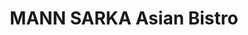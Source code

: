 ---
layout: place
title: "MANN SARKA Asian Bistro"
permalink: /new-york/floral-park/mann-sarka-asian-bistro.html
stateAbbr: NY
stateName: New York
cityName: Floral Park
seo:
  name: "MANN SARKA Asian Bistro"
  type: Restaurant
  links: https://www.mannsarkafloral.com/
description: "MANN SARKA Asian Bistro serves delicious sushi in Floral Park, New York. Try fresh Japanese dishes for a great dining experience. Available for takeout, delivery, lunch, and dinner."
place_id: ChIJISPf3K5jwokR3cvB91MXGiQ
photos:
  - name: >-
      places/ChIJISPf3K5jwokR3cvB91MXGiQ/photos/AeeoHcKfoH5-OrvImpqPyWDHl1QN6btW3IXd8ASqKzpbljGfkqsFn3p2goXZkWp85-6ZuyBGZN21RyYeJm2K_jrLHp2p0LUo3MHu03b_h9pbTDe2njCZRAEdix-NRyY9jw04sf6MNyq37Eb2L4xToH29FYxyq1GMJzhodtzR4WA5irn4j_0-STcAcikTHiTMGBYLdeOFlqY8x40zV9UIjh_12uSSTgqXASz9IuwAkyp18L2HUlBOp7eTwBhrgFmP-KAPipZVq3XnRHIUESf6zSWImyQeaqjRz5NyxzimgxbXxMXFfw
    widthPx: 1920
    heightPx: 1080
    authorAttributions:
      - displayName: MANN SARKA Asian Bistro
        uri: https://maps.google.com/maps/contrib/110592811040705638478
        photoUri: >-
          https://lh3.googleusercontent.com/a-/ALV-UjUmyrrZ9T47hUM_uXxb3J9TnNU5S4552_ZazL3IL6_ntAbk1CnN=s100-p-k-no-mo
    flagContentUri: >-
      https://www.google.com/local/imagery/report/?cb_client=maps_api_places.places_api&image_key=!1e10!2sAF1QipOOGLxitacPYog2LK7n4Bw8EAPuxd8Be4PfTYis&hl=en-US
    googleMapsUri: >-
      https://www.google.com/maps/place//data=!3m4!1e2!3m2!1sAF1QipOOGLxitacPYog2LK7n4Bw8EAPuxd8Be4PfTYis!2e10!4m2!3m1!1s0x89c263aedcdf2321:0x241a1753f7c1cbdd
  - name: >-
      places/ChIJISPf3K5jwokR3cvB91MXGiQ/photos/AeeoHcK9U7gnOmx-KwwcR7KFtu-nRyCR7m8lMQhs_-QkVnIENxPSHisyer63lIX_c7dtB2HFEjRyPxGXuf6Oxn9bhXMDtYvBDv0jKCxFPv9YYU-NJyJ98P7C0eZ1NEcZP_iEw-E4RjzB6AM1P1o8qhqhZrB2rNLRoPU-sdlecfjwf9wyN95iw35LYj1IiBIpPEY3uz_MYjDT4O85yXea5Wklj5oqeok1CVeScz1xtfraFLkWtuJkARErL-_z8aIxiyYrz4__QS92u9_Xo9lYFiJ-TrDtJhK6H6kmZLcXfcBkM0MOhw
    widthPx: 3996
    heightPx: 2953
    authorAttributions:
      - displayName: MANN SARKA Asian Bistro
        uri: https://maps.google.com/maps/contrib/110592811040705638478
        photoUri: >-
          https://lh3.googleusercontent.com/a-/ALV-UjUmyrrZ9T47hUM_uXxb3J9TnNU5S4552_ZazL3IL6_ntAbk1CnN=s100-p-k-no-mo
    flagContentUri: >-
      https://www.google.com/local/imagery/report/?cb_client=maps_api_places.places_api&image_key=!1e10!2sAF1QipPnqGko2Mn-sTi75OpluMCpNLPgmZKjk2bHaiOj&hl=en-US
    googleMapsUri: >-
      https://www.google.com/maps/place//data=!3m4!1e2!3m2!1sAF1QipPnqGko2Mn-sTi75OpluMCpNLPgmZKjk2bHaiOj!2e10!4m2!3m1!1s0x89c263aedcdf2321:0x241a1753f7c1cbdd
  - name: >-
      places/ChIJISPf3K5jwokR3cvB91MXGiQ/photos/AeeoHcL4htK_23HvJcA1XmGLtH3MsWbrje-_iSYUYJcIySGmxiIRR9oNo5EqgRppFi3IObcJrCfsHl6xaKG2XCTEInemhqbSBKdLHKsTP6LwqHHcfIfHHUj8VJ5GXx2ltZwyD8-qCr8IDVQUQmvZb4J_eLuF8J8nOW9cVRJu77lJqcnzdvUt-XmEUXXzg30xwU-BzMI78lMcK_ZQ6N5c0GcZng7CRxFGnJvYxLvgE193CADrII4f6_tCrmB4W8rCH6wnEnmzDl-YWwxcGssFD2ycwjcPhOYcd-tCqAQebyEiI8kyUQ
    widthPx: 3200
    heightPx: 4800
    authorAttributions:
      - displayName: MANN SARKA Asian Bistro
        uri: https://maps.google.com/maps/contrib/110592811040705638478
        photoUri: >-
          https://lh3.googleusercontent.com/a-/ALV-UjUmyrrZ9T47hUM_uXxb3J9TnNU5S4552_ZazL3IL6_ntAbk1CnN=s100-p-k-no-mo
    flagContentUri: >-
      https://www.google.com/local/imagery/report/?cb_client=maps_api_places.places_api&image_key=!1e10!2sAF1QipPLErtY1uXNg7YTahG_9Q_svTVG6j3PO_0mwvDf&hl=en-US
    googleMapsUri: >-
      https://www.google.com/maps/place//data=!3m4!1e2!3m2!1sAF1QipPLErtY1uXNg7YTahG_9Q_svTVG6j3PO_0mwvDf!2e10!4m2!3m1!1s0x89c263aedcdf2321:0x241a1753f7c1cbdd
  - name: >-
      places/ChIJISPf3K5jwokR3cvB91MXGiQ/photos/AeeoHcIVJ2xJaNTtIcf7dugc9zXf3at037wAciJCbONiYPJ5_Y3xLfga17-mdXEBckFp5WHQvyqAf7OdBN_G1DXsNrnqrVj2FI72LQ7e8VV0G6VQEy0PwyiObd4_gRhNKHUku-Si_WyMdc2DDhBPTSSlxavZ8VhsTneiptYnvtElMVoCsqxBMdF4gliLq4pPufpxILoaXuUJNFvRfXnm7oyhG2gT1bMVasunOO_bqR1PmSkQpWNnpWqcadZIynp_FV7GtsmqsJv48s4S6_DK6qNSVG0muNb_eLpcei61PPXaq_xcPA
    widthPx: 958
    heightPx: 708
    authorAttributions:
      - displayName: MANN SARKA Asian Bistro
        uri: https://maps.google.com/maps/contrib/110592811040705638478
        photoUri: >-
          https://lh3.googleusercontent.com/a-/ALV-UjUmyrrZ9T47hUM_uXxb3J9TnNU5S4552_ZazL3IL6_ntAbk1CnN=s100-p-k-no-mo
    flagContentUri: >-
      https://www.google.com/local/imagery/report/?cb_client=maps_api_places.places_api&image_key=!1e10!2sAF1QipMekxTPopNQVn6mDdjw0SKmkuch8pUTT1g5H5-0&hl=en-US
    googleMapsUri: >-
      https://www.google.com/maps/place//data=!3m4!1e2!3m2!1sAF1QipMekxTPopNQVn6mDdjw0SKmkuch8pUTT1g5H5-0!2e10!4m2!3m1!1s0x89c263aedcdf2321:0x241a1753f7c1cbdd
  - name: >-
      places/ChIJISPf3K5jwokR3cvB91MXGiQ/photos/AeeoHcKZWsQs5cBtVk_dZKJDkG4CYSxZF5LREGznPIzA8YpfBQb82HM5zIXow11FhUX9NKgdUptbl2FV-JjNiMqBA_y5CAi_ewp8gAV5XMXBJ1YWdHL_SRr5ZN0PXTpl1HmaESL5urjw2YaRP7NWq8fnYr03mnPXhh2Lgge1RIT6fF7GrriPSfDAun3elod_wH2V46id5gxzTOoqmlTxdsafmtpZrE4A411tKv9FpHctyF0C6z8K4xXTUfelTIa5dNp72kVsMd1oP9B3Gr0y8Yjuw19xs3wP2cpKC6WGD55hOZg8Ew
    widthPx: 4800
    heightPx: 3200
    authorAttributions:
      - displayName: MANN SARKA Asian Bistro
        uri: https://maps.google.com/maps/contrib/110592811040705638478
        photoUri: >-
          https://lh3.googleusercontent.com/a-/ALV-UjUmyrrZ9T47hUM_uXxb3J9TnNU5S4552_ZazL3IL6_ntAbk1CnN=s100-p-k-no-mo
    flagContentUri: >-
      https://www.google.com/local/imagery/report/?cb_client=maps_api_places.places_api&image_key=!1e10!2sAF1QipM_WAn7JLZ6yCkeHwRC_D1fLFa_OIu85io_jJjm&hl=en-US
    googleMapsUri: >-
      https://www.google.com/maps/place//data=!3m4!1e2!3m2!1sAF1QipM_WAn7JLZ6yCkeHwRC_D1fLFa_OIu85io_jJjm!2e10!4m2!3m1!1s0x89c263aedcdf2321:0x241a1753f7c1cbdd
  - name: >-
      places/ChIJISPf3K5jwokR3cvB91MXGiQ/photos/AeeoHcKge2RxUea2rYGD2Nc7BTZD-KRlwbfZkoFvQwQSWWUDmb5Og28GzJSOm1GKUYy9OzbJ4autIEPtZTJb5IhyIqS8x6IXGim2jEqJ6cweg-u-XMXV_gu4g-zrRbv6sRHJM4w1VUHlTc9n2pMGVutLy6poPkf0170HLAGH8Ioxn46cVONqnDyEYgXBHSTIkuUiV5shT0QtCu5Y0V0SFEEPP9s8bKwc-frj0BbkE5K48kXvidwP2PrOZwXbnECACQbA3A4B0YXs5ktKmT5zo8vO0ECtqRppb5oKGBLjYCDoI2_g4Q
    widthPx: 4800
    heightPx: 3200
    authorAttributions:
      - displayName: MANN SARKA Asian Bistro
        uri: https://maps.google.com/maps/contrib/110592811040705638478
        photoUri: >-
          https://lh3.googleusercontent.com/a-/ALV-UjUmyrrZ9T47hUM_uXxb3J9TnNU5S4552_ZazL3IL6_ntAbk1CnN=s100-p-k-no-mo
    flagContentUri: >-
      https://www.google.com/local/imagery/report/?cb_client=maps_api_places.places_api&image_key=!1e10!2sAF1QipODFuc-5gPoHLEO_EgX3pwHvRluKzHihJLVuQtF&hl=en-US
    googleMapsUri: >-
      https://www.google.com/maps/place//data=!3m4!1e2!3m2!1sAF1QipODFuc-5gPoHLEO_EgX3pwHvRluKzHihJLVuQtF!2e10!4m2!3m1!1s0x89c263aedcdf2321:0x241a1753f7c1cbdd
  - name: >-
      places/ChIJISPf3K5jwokR3cvB91MXGiQ/photos/AeeoHcIhQ8tXXQ2OB2bMUgIDUlJigPmaX7cKpm8WPyDh-ciwOcn1VWAL3UHhF2FlYunBnAgkPyQ7U37Vy_Tc3VZMpasbLuI6oGkCB2-RHr3E0HXUP_3xIt23kZhTWQ6tJSRO5pNNbt6-2jQWnEg4TuOjksPG7tDOuuCHneTFQYGMARMF5X7zglCDghfBVZ3Trt_UU4jZ49qsctLKiZ5Ju5MyrQRqlorvXTfVG1sr_YnlShIHMpS_xpq8KFc9Lf9SDPv6wMkjKob1hBzDvXu1DsEtykWV09RkCR1lzaBDs40xDsoatA
    widthPx: 4800
    heightPx: 3200
    authorAttributions:
      - displayName: MANN SARKA Asian Bistro
        uri: https://maps.google.com/maps/contrib/110592811040705638478
        photoUri: >-
          https://lh3.googleusercontent.com/a-/ALV-UjUmyrrZ9T47hUM_uXxb3J9TnNU5S4552_ZazL3IL6_ntAbk1CnN=s100-p-k-no-mo
    flagContentUri: >-
      https://www.google.com/local/imagery/report/?cb_client=maps_api_places.places_api&image_key=!1e10!2sAF1QipOgMtw484jWcRDEdSKcx6QaqNt-VZtTK0injeKX&hl=en-US
    googleMapsUri: >-
      https://www.google.com/maps/place//data=!3m4!1e2!3m2!1sAF1QipOgMtw484jWcRDEdSKcx6QaqNt-VZtTK0injeKX!2e10!4m2!3m1!1s0x89c263aedcdf2321:0x241a1753f7c1cbdd
  - name: >-
      places/ChIJISPf3K5jwokR3cvB91MXGiQ/photos/AeeoHcJLyr8yhJrq3TcdRP3_o_Z6geUgKw9cTYtMyARHXHSQioTLrnZk4QEyq_G3JptMVo9xJ8_vWTS0RxtRj83W8jlf5LXNZmcufKdkzQM2YggPh16ebAryszVyvTY2xsHpBKpO236RCijYY2_3cEgn41ASyME1gE5Lyqh-pleRtBCR8pib6Ae7pH6QpZnRWCArXiZb5sHCIcShiV7TVygI4-go9jHRN3GIt8dXvTqLoj5jVPZ0UwOE4N3MLSV7DvcpLjuDpE_sleNZzVcrkBkoDFibjc1GMoelRURlptI6PoCMjTqjHREt961TGRcXOzoxLvvh-C2lX4DtEtEomJhd3TIgf7U_elKLy2PY6QkHexV4JG0nMoAAo2w5xiOUsoFJMxrf9tBVfZr47KNvCOHfD1aI0_sG_4aYjjn6iqvYZBCRCw
    widthPx: 4032
    heightPx: 3024
    authorAttributions:
      - displayName: joan dong
        uri: https://maps.google.com/maps/contrib/114401689171894156462
        photoUri: >-
          https://lh3.googleusercontent.com/a/ACg8ocK85CFsOa6rUaB82XYFXu912O2-VhmFayyhBaGfRFUrB5sNJw=s100-p-k-no-mo
    flagContentUri: >-
      https://www.google.com/local/imagery/report/?cb_client=maps_api_places.places_api&image_key=!1e10!2sCIHM0ogKEICAgIDP_t_REg&hl=en-US
    googleMapsUri: >-
      https://www.google.com/maps/place//data=!3m4!1e2!3m2!1sCIHM0ogKEICAgIDP_t_REg!2e10!4m2!3m1!1s0x89c263aedcdf2321:0x241a1753f7c1cbdd
  - name: >-
      places/ChIJISPf3K5jwokR3cvB91MXGiQ/photos/AeeoHcKvMLXmQBdkUwB1VPv4V_D-plyejCB1xPxkI79Y8cpK-B4h_466CPpUTH48PDu7Zo3-uNpQ8tAr00n7G1EZIlT8WmJsnzMUcHF3emeaYEK4fg9P8vm3tFoQ6ZY93bnjrxW80IzFhvDKTtppJDcprVc6skm2sgp-fIi4MMSnLMOydSP2O56Oo4yRguY3_4Q2tpIB_wPXqqkJv0kv2rNkJ4-qNcX5uCGU3kFalyWW66RW0qU2CRO1h7VvJk8r6MLXurYqPw5pQTgTb6ANAAp5PwuYiiaU4TDCFJQ9qHtnsauvbA
    widthPx: 1030
    heightPx: 976
    authorAttributions:
      - displayName: MANN SARKA Asian Bistro
        uri: https://maps.google.com/maps/contrib/110592811040705638478
        photoUri: >-
          https://lh3.googleusercontent.com/a-/ALV-UjUmyrrZ9T47hUM_uXxb3J9TnNU5S4552_ZazL3IL6_ntAbk1CnN=s100-p-k-no-mo
    flagContentUri: >-
      https://www.google.com/local/imagery/report/?cb_client=maps_api_places.places_api&image_key=!1e10!2sAF1QipNr0b5Sp51pmBNBszX89qVL3C3JuXsMSHaTBtFv&hl=en-US
    googleMapsUri: >-
      https://www.google.com/maps/place//data=!3m4!1e2!3m2!1sAF1QipNr0b5Sp51pmBNBszX89qVL3C3JuXsMSHaTBtFv!2e10!4m2!3m1!1s0x89c263aedcdf2321:0x241a1753f7c1cbdd
  - name: >-
      places/ChIJISPf3K5jwokR3cvB91MXGiQ/photos/AeeoHcJIO8A9Pt_yeCoCTEXgWUoPo6nAE5tOuJWvHX-r3dWmKahxasK3GG6qhJZ5LJyaKL8CyNoY-4hNJv02KQFGedTNn_ne_8dRY8iw3JphQ8Bh4_9q0mY_dmc6OMh2w4XROYAqaT8iurPZZeFXzZ-d1iqC2V7eIFdaatfwYjPlSOAOsatBwzcTD1pnoRl-YrO7mCtgfTpQpihBD3vPheDyltYV_UQnbmsG7xY4kdxwdvVg2n7zh00VF3tSTI3qerfKdqnJ4DOf6UqhO9k-hORnbgcnLDluI_Yn6FOuTMclc2YAYg
    widthPx: 1425
    heightPx: 1592
    authorAttributions:
      - displayName: MANN SARKA Asian Bistro
        uri: https://maps.google.com/maps/contrib/110592811040705638478
        photoUri: >-
          https://lh3.googleusercontent.com/a-/ALV-UjUmyrrZ9T47hUM_uXxb3J9TnNU5S4552_ZazL3IL6_ntAbk1CnN=s100-p-k-no-mo
    flagContentUri: >-
      https://www.google.com/local/imagery/report/?cb_client=maps_api_places.places_api&image_key=!1e10!2sAF1QipMVDOLKeO3A0uy66uNTVfssP6Dn7NzGLT_XCK8b&hl=en-US
    googleMapsUri: >-
      https://www.google.com/maps/place//data=!3m4!1e2!3m2!1sAF1QipMVDOLKeO3A0uy66uNTVfssP6Dn7NzGLT_XCK8b!2e10!4m2!3m1!1s0x89c263aedcdf2321:0x241a1753f7c1cbdd
address: 230 Jericho Turnpike, Floral Park, NY 11001, USA
street: 230 Jericho Turnpike
city: Floral Park
state: NY
zip: '11001'
country: USA
neighborhood: null
latitude: '40.728796'
longitude: '-73.702370'
accessibility_options:
  wheelchairAccessibleEntrance: true
business_status: OPERATIONAL
name: MANN SARKA Asian Bistro
google_maps_links:
  directionsUri: >-
    https://www.google.com/maps/dir//''/data=!4m7!4m6!1m1!4e2!1m2!1m1!1s0x89c263aedcdf2321:0x241a1753f7c1cbdd!3e0
  placeUri: https://maps.google.com/?cid=2601417384166280157
  writeAReviewUri: >-
    https://www.google.com/maps/place//data=!4m3!3m2!1s0x89c263aedcdf2321:0x241a1753f7c1cbdd!12e1
  reviewsUri: >-
    https://www.google.com/maps/place//data=!4m4!3m3!1s0x89c263aedcdf2321:0x241a1753f7c1cbdd!9m1!1b1
  photosUri: >-
    https://www.google.com/maps/place//data=!4m3!3m2!1s0x89c263aedcdf2321:0x241a1753f7c1cbdd!10e5
primary_type: Asian Restaurant
opening_hours:
  regular: null
  current: null
secondary_opening_hours:
  regular:
    weekdayDescriptions: null
    type: null
  current:
    weekdayDescriptions: null
    type: null
phone: (516) 492-3510
price_level: PRICE_LEVEL_MODERATE
price_range: $20 &ndash; $30
rating: '4.8'
rating_count: 285
website: https://www.mannsarkafloral.com/
reviews:
  - name: >-
      places/ChIJISPf3K5jwokR3cvB91MXGiQ/reviews/ChRDSUhNMG9nS0VJQ0FnTUNndGR0dRAB
    relativePublishTimeDescription: a month ago
    rating: 5
    text:
      text: >-
        Impromptu Dinner with my Family and we have a go-to spot we usually
        frequent, today we decided on Mann Sarka and Boy-Oh-Boy were we happily
        we did!

        Our waitress Joann was very friendly and attentive asked  and answered
        all of our questions (due to allergies).

        But we took advantage and went a lil nutty and ordered a bunch of
        dishes!

        All our meals were prepared perfectly, the right temperature and
        presented very nicely and well proportioned! From our Tina Gyoza
        appetizer , kamakazi sushi roll to the store Fried Bees n' Broccoli...
        And everything in between! All enjoyable and filling!!

        Ohhhh and we tried desert too!!!!


        We will definitely visit again.... Determined to try Lunch and Happy
        hour!👍
      languageCode: en
    originalText:
      text: >-
        Impromptu Dinner with my Family and we have a go-to spot we usually
        frequent, today we decided on Mann Sarka and Boy-Oh-Boy were we happily
        we did!

        Our waitress Joann was very friendly and attentive asked  and answered
        all of our questions (due to allergies).

        But we took advantage and went a lil nutty and ordered a bunch of
        dishes!

        All our meals were prepared perfectly, the right temperature and
        presented very nicely and well proportioned! From our Tina Gyoza
        appetizer , kamakazi sushi roll to the store Fried Bees n' Broccoli...
        And everything in between! All enjoyable and filling!!

        Ohhhh and we tried desert too!!!!


        We will definitely visit again.... Determined to try Lunch and Happy
        hour!👍
      languageCode: en
    authorAttribution:
      displayName: MonaLisa Teekasingh
      uri: https://www.google.com/maps/contrib/114084019591693485506/reviews
      photoUri: >-
        https://lh3.googleusercontent.com/a-/ALV-UjUtn3fxqyqNo5m2jbc9LBJQZNj_5kLgtN1Sxr55EZaL2rZfh_ylVw=s128-c0x00000000-cc-rp-mo-ba5
    publishTime: '2025-02-19T17:03:11.118157Z'
    flagContentUri: >-
      https://www.google.com/local/review/rap/report?postId=ChRDSUhNMG9nS0VJQ0FnTUNndGR0dRAB&d=17924085&t=1
    googleMapsUri: >-
      https://www.google.com/maps/reviews/data=!4m6!14m5!1m4!2m3!1sChRDSUhNMG9nS0VJQ0FnTUNndGR0dRAB!2m1!1s0x89c263aedcdf2321:0x241a1753f7c1cbdd
  - name: >-
      places/ChIJISPf3K5jwokR3cvB91MXGiQ/reviews/ChZDSUhNMG9nS0VJQ0FnSURfczhxNUZBEAE
    relativePublishTimeDescription: 2 months ago
    rating: 5
    text:
      text: >-
        The atmosphere was so nice. Great date night spot or going with your
        family. The presentation on the food is definitely one of the strong
        points and the taste really backs it up. The sushi is so fresh and well
        presented and definitely the best thing on the menu. And always get a
        dessert you would not regret it.
      languageCode: en
    originalText:
      text: >-
        The atmosphere was so nice. Great date night spot or going with your
        family. The presentation on the food is definitely one of the strong
        points and the taste really backs it up. The sushi is so fresh and well
        presented and definitely the best thing on the menu. And always get a
        dessert you would not regret it.
      languageCode: en
    authorAttribution:
      displayName: Ritchie Chen
      uri: https://www.google.com/maps/contrib/110677605075366417780/reviews
      photoUri: >-
        https://lh3.googleusercontent.com/a-/ALV-UjWqPhiMlXZ86_O1rUJkmHKDra0x43sGIb0L8KhKINi_mx8f0xnZ=s128-c0x00000000-cc-rp-mo
    publishTime: '2025-01-27T00:07:58.779974Z'
    flagContentUri: >-
      https://www.google.com/local/review/rap/report?postId=ChZDSUhNMG9nS0VJQ0FnSURfczhxNUZBEAE&d=17924085&t=1
    googleMapsUri: >-
      https://www.google.com/maps/reviews/data=!4m6!14m5!1m4!2m3!1sChZDSUhNMG9nS0VJQ0FnSURfczhxNUZBEAE!2m1!1s0x89c263aedcdf2321:0x241a1753f7c1cbdd
  - name: >-
      places/ChIJISPf3K5jwokR3cvB91MXGiQ/reviews/ChZDSUhNMG9nS0VJQ0FnSUNYdV9HYU93EAE
    relativePublishTimeDescription: 5 months ago
    rating: 5
    text:
      text: >-
        Absolutely amazing food and service. I came here for my birthday and the
        staff was spectacular. We had Fanny as our waiter and she was amazing.
        Everything our party ordered was top-notch. Would come here all the time
        if I could. Good portion sizes for price. Great cocktails and mocktails.
        And the deserts were the cherry on top. 10/10!
      languageCode: en
    originalText:
      text: >-
        Absolutely amazing food and service. I came here for my birthday and the
        staff was spectacular. We had Fanny as our waiter and she was amazing.
        Everything our party ordered was top-notch. Would come here all the time
        if I could. Good portion sizes for price. Great cocktails and mocktails.
        And the deserts were the cherry on top. 10/10!
      languageCode: en
    authorAttribution:
      displayName: Emma
      uri: https://www.google.com/maps/contrib/110970686364697150625/reviews
      photoUri: >-
        https://lh3.googleusercontent.com/a/ACg8ocLoKia-gfBkGXYvEnUGodgmpa3s3nDoXFo1leuKd6WfsMmd-NGn=s128-c0x00000000-cc-rp-mo
    publishTime: '2024-10-21T00:42:49.930204Z'
    flagContentUri: >-
      https://www.google.com/local/review/rap/report?postId=ChZDSUhNMG9nS0VJQ0FnSUNYdV9HYU93EAE&d=17924085&t=1
    googleMapsUri: >-
      https://www.google.com/maps/reviews/data=!4m6!14m5!1m4!2m3!1sChZDSUhNMG9nS0VJQ0FnSUNYdV9HYU93EAE!2m1!1s0x89c263aedcdf2321:0x241a1753f7c1cbdd
  - name: >-
      places/ChIJISPf3K5jwokR3cvB91MXGiQ/reviews/ChZDSUhNMG9nS0VJQ0FnTUR3OFBTUmZREAE
    relativePublishTimeDescription: 3 weeks ago
    rating: 5
    text:
      text: >-
        Best experience delicious food & drinks, gorgeous atmosphere, beautiful
        aesthetic, and fantastic service! Definitely became our new favorite
        place to eat, drink and listen to the best playlist ever!
      languageCode: en
    originalText:
      text: >-
        Best experience delicious food & drinks, gorgeous atmosphere, beautiful
        aesthetic, and fantastic service! Definitely became our new favorite
        place to eat, drink and listen to the best playlist ever!
      languageCode: en
    authorAttribution:
      displayName: Glennis Silva
      uri: https://www.google.com/maps/contrib/114531483574507978649/reviews
      photoUri: >-
        https://lh3.googleusercontent.com/a-/ALV-UjXE0oSaMygyimHjzmbBxHBnj7e-d0D3wUUchZS5voDkWFcZXolCyg=s128-c0x00000000-cc-rp-mo
    publishTime: '2025-03-23T13:56:26.746141Z'
    flagContentUri: >-
      https://www.google.com/local/review/rap/report?postId=ChZDSUhNMG9nS0VJQ0FnTUR3OFBTUmZREAE&d=17924085&t=1
    googleMapsUri: >-
      https://www.google.com/maps/reviews/data=!4m6!14m5!1m4!2m3!1sChZDSUhNMG9nS0VJQ0FnTUR3OFBTUmZREAE!2m1!1s0x89c263aedcdf2321:0x241a1753f7c1cbdd
  - name: >-
      places/ChIJISPf3K5jwokR3cvB91MXGiQ/reviews/ChZDSUhNMG9nS0VJQ0FnSUR2emNDQ1pnEAE
    relativePublishTimeDescription: 3 months ago
    rating: 5
    text:
      text: >-
        I’m glad that I pick Mann Sarka for my dinner with my families,a great
        location, easy to find parking and easy access. Definitely recommend
        when you're looking for amazing high quality flavorful sushi. Staff is
        ready to serve and the atmosphere is chill. Highly recommend the sashimi
        menu, you might see something new.
      languageCode: en
    originalText:
      text: >-
        I’m glad that I pick Mann Sarka for my dinner with my families,a great
        location, easy to find parking and easy access. Definitely recommend
        when you're looking for amazing high quality flavorful sushi. Staff is
        ready to serve and the atmosphere is chill. Highly recommend the sashimi
        menu, you might see something new.
      languageCode: en
    authorAttribution:
      displayName: Carey Zheng
      uri: https://www.google.com/maps/contrib/116286800078630876168/reviews
      photoUri: >-
        https://lh3.googleusercontent.com/a-/ALV-UjU1-iuWohF6t1G1ejFcWf7iwDt04vbmmEY0E18bGbiow-Jr5-yL=s128-c0x00000000-cc-rp-mo-ba2
    publishTime: '2024-12-22T21:07:48.383002Z'
    flagContentUri: >-
      https://www.google.com/local/review/rap/report?postId=ChZDSUhNMG9nS0VJQ0FnSUR2emNDQ1pnEAE&d=17924085&t=1
    googleMapsUri: >-
      https://www.google.com/maps/reviews/data=!4m6!14m5!1m4!2m3!1sChZDSUhNMG9nS0VJQ0FnSUR2emNDQ1pnEAE!2m1!1s0x89c263aedcdf2321:0x241a1753f7c1cbdd
parking_options:
  freeParkingLot: true
  paidParkingLot: true
  freeStreetParking: true
  paidStreetParking: true
  valetParking: false
  paidGarageParking: false
payment_options:
  acceptsCreditCards: true
  acceptsDebitCards: true
  acceptsCashOnly: false
  acceptsNfc: true
allow_dogs: null
curbside_pickup: true
delivery: true
dine_in: true
good_for_children: true
good_for_groups: true
good_for_sports: true
live_music: false
menu_for_children: null
outdoor_seating: false
reservable: true
restroom: true
serves_beer: true
serves_breakfast: null
serves_brunch: true
serves_cocktails: true
serves_coffee: true
serves_dinner: true
serves_dessert: true
serves_lunch: true
serves_vegetarian_food: true
serves_wine: true
takeout: true
summary: null

---